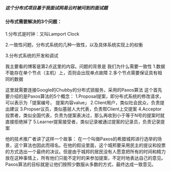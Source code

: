 <!--
 * @Author: your name
 * @Date: 2021-04-28 21:58:03
 * @LastEditTime: 2021-04-28 23:23:59
 * @LastEditors: your name
 * @Description: In User Settings Edit
 * @FilePath: /Codes/readme.md
-->
##### 这个分布式项目基于我面试网易云时被问到的面试题

#### 分布式需要解决的3个问题：
1.分布式是时钟：又叫Lamport Clock


2.一致性问题，分布式系统的几种一致性，以及具体系统实现上的权衡


3.分布式系统的开发和调试


我主要看的博客是第2点这里的内容。问题的背景是 我们为什么需要一致性
	1.数据不能存在单个节点（主机）上，否则会出现单点故障
	2.多个节点需要保证具有相同的数据

这里就需要连接Google的Chubby的分布式锁服务，采用的Paxos算法
这个首先要介绍的是Paxos算法的5个概念：
1.Proposal提案，即分布式系统的修改请求，可以表示为「提案编号， 提案内容value」
2.Client用户，类似社会民众，负责提出建议
3.Propser议员，类似基层人大代表，负责帮Client上交提案
4.Acceptor投票者，类似全国代表，负责为提案表决过，那么再收到小于等于N号的提案时就直接拒绝掉了
5.Learner提案接受者，类似记录被通过提案的记录员，负责记录提案

他的技术推广者讲了这样一个故事：
	在一个叫做Paxos的希腊城邦进行选举的场景，这个算法也因此而得名。在他的假设里面，这个城邦要采用民主的提议和投票的方式选出一个最终的决议。但是由于城邦的居民没有人愿意把所有的时间和精力放在这种事情上，所有他们只能不定时的来参加提案，不定时地表达自己的意见。Paxos算法的目标就是让他们按照少数服从多数的方式，最终达成一致意见。
